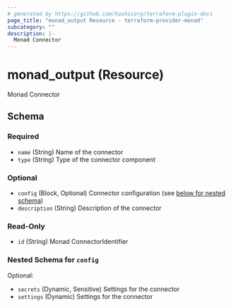 ```yaml
---
# generated by https://github.com/hashicorp/terraform-plugin-docs
page_title: "monad_output Resource - terraform-provider-monad"
subcategory: ""
description: |-
  Monad Connector
---
```


# monad_output (Resource)

Monad Connector

<!-- schema generated by tfplugindocs -->
## Schema

### Required

- `name` (String) Name of the connector
- `type` (String) Type of the connector component

### Optional

- `config` (Block, Optional) Connector configuration (see [below for nested schema](#nestedblock--config))
- `description` (String) Description of the connector

### Read-Only

- `id` (String) Monad ConnectorIdentifier

<a id="nestedblock--config"></a>

### Nested Schema for `config`

Optional:

- `secrets` (Dynamic, Sensitive) Settings for the connector
- `settings` (Dynamic) Settings for the connector
